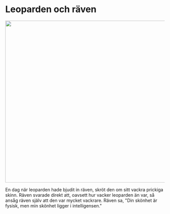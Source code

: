 # Leoparden och räven

<img src="img/avif/12.png" width="512">

En dag när leoparden hade bjudit in räven, skröt den om sitt vackra prickiga skinn. Räven svarade direkt att, oavsett hur vacker leoparden än var, så ansåg räven själv att den var mycket vackrare. Räven sa, "Din skönhet är fysisk, men min skönhet ligger i intelligensen."
